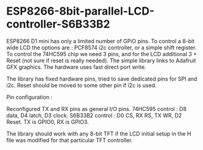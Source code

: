 # ESP8266-8bit-parallel-LCD-controller-S6B33B2
ESP8266 D1 mini has only a limited number of GPiO pins. To control a 8-bit wide LCD the options are : PCF8574 i2c controller, or a simple shift register. 
To control the 74HC595 chip we need 3 pins, and for the LCD additional 3 + Reset (not sure if reset is really needed). 
The simple library links to Adafruit GFX graphics. The hardware uses fast direct port write.

The library has fixed hardware pins, tried to save dedicated pins for SPI and i2c. Reset should be moved to some other pin if i2c is used.
 
Pin configuration : 

Reconfigured TX and RX pins as general I/O pins.
74HC595 control : D8 data, D4 latch, D3 clock.
S6B33B2 control : D0 CS, RX RS, TX WR, D2 Reset. TX is GPIO0, RX is GPIO3.

The library should work with any 8-bit TFT if the LCD initial setup in the H file was modified for that particular TFT controller. 
